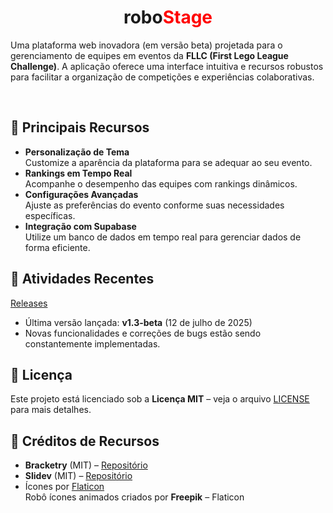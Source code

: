 <h1 align="center">
  robo<span style="color:red;">Stage</span>
</h1>

Uma plataforma web inovadora (em versão beta) projetada para o gerenciamento de equipes em eventos da **FLLC (First Lego League Challenge)**. A aplicação oferece uma interface intuitiva e recursos robustos para facilitar a organização de competições e experiências colaborativas.

<br>

## 🚀 Principais Recursos

- **Personalização de Tema**  
  Customize a aparência da plataforma para se adequar ao seu evento.
- **Rankings em Tempo Real**  
  Acompanhe o desempenho das equipes com rankings dinâmicos.
- **Configurações Avançadas**  
  Ajuste as preferências do evento conforme suas necessidades específicas.
- **Integração com Supabase**  
  Utilize um banco de dados em tempo real para gerenciar dados de forma eficiente.

## 📝 Atividades Recentes

[Releases](https://github.com/ohthias/roboStage/releases)

- Última versão lançada: **v1.3-beta** (12 de julho de 2025)
- Novas funcionalidades e correções de bugs estão sendo constantemente implementadas.

## 📄 Licença

Este projeto está licenciado sob a **Licença MIT** – veja o arquivo [LICENSE](LICENSE) para mais detalhes.

## 🙏 Créditos de Recursos

- **Bracketry** (MIT) – [Repositório](https://github.com/sbachinin/bracketry)
- **Slidev** (MIT) – [Repositório](https://github.com/slidevjs/slidev)
- Ícones por [Flaticon](https://www.flaticon.com/br/icones-animados-gratis/robo)  
  Robô ícones animados criados por **Freepik** – Flaticon
